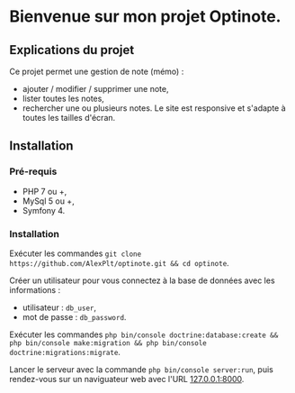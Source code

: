 # Bienvenue sur mon projet Optinote.

## Explications du projet

Ce projet permet une gestion de note (mémo) :
 - ajouter / modifier / supprimer une note,
 - lister toutes les notes,
 - rechercher une ou plusieurs notes.
Le site est responsive et s'adapte à toutes les tailles d'écran.

## Installation

### Pré-requis

- PHP 7 ou +,
- MySql 5 ou +,
- Symfony 4.

### Installation

Exécuter les commandes `git clone https://github.com/AlexPlt/optinote.git && cd optinote`.

Créer un utilisateur pour vous connectez à la base de données avec les informations :
- utilisateur : `db_user`,
- mot de passe : `db_password`.

Exécuter les commandes `php bin/console doctrine:database:create && php bin/console make:migration && php bin/console doctrine:migrations:migrate`.

Lancer le serveur avec la commande `php bin/console server:run`, puis rendez-vous sur un naviguateur web avec l'URL [127.0.0.1:8000](http://127.0.0.1:8000/).
